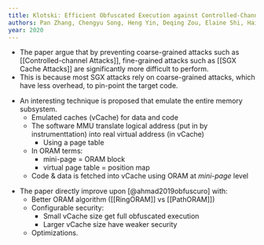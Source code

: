 ```yaml
---
title: Klotski: Efficient Obfuscated Execution against Controlled-Channel Attacks
authors: Pan Zhang, Chengyu Song, Heng Yin, Deqing Zou, Elaine Shi, Hai Jin
year: 2020
---
```


- The paper argue that by preventing coarse-grained attacks such as [[Controlled-channel Attacks]], fine-grained attacks such as [[SGX Cache Attacks]] are significantly more difficult to perform.
- This is because most SGX attacks  rely on coarse-grained attacks, which have less overhead, to pin-point the target code.

+ An interesting technique is proposed that emulate the entire memory subsystem.
	+ Emulated caches (vCache) for data and code 
	- The software MMU translate logical address (put in by instrumenttation) into real virtual address  (in vCache)
		- Using a page table
	- In ORAM terms:	
		- mini-page = ORAM block
		- virtual page table = position map
	- Code & data is fetched into vCache using ORAM at *mini-page* level



	
- The paper directly improve upon [@ahmad2019obfuscuro] with:
	- Better ORAM algorithm ([[RingORAM]] vs [[PathORAM]])
	- Configurable security:
		- Small vCache size get full obfuscated execution
		+ Larger vCache size have weaker security
	- Optimizations.

	
	
	